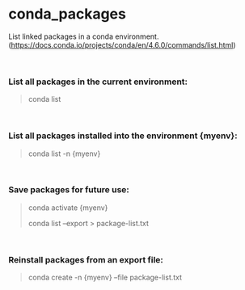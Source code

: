 # conda_packages
List linked packages in a conda environment. (https://docs.conda.io/projects/conda/en/4.6.0/commands/list.html)

</br>

### List all packages in the current environment:
> conda list

</br>

### List all packages installed into the environment {myenv}:
> conda list -n {myenv}

</br>

### Save packages for future use:
> conda activate {myenv}
>
> conda list –export > package-list.txt

</br>

### Reinstall packages from an export file:
> conda create -n {myenv} –file package-list.txt

